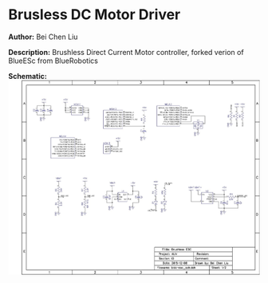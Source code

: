 # Brusless DC Motor Driver

__Author:__ Bei Chen Liu

__Description:__ Brushless Direct Current Motor controller, forked verion of BlueESc from BlueRobotics

__Schematic:__ ![](bldc-esc_sch_s1.jpg)
